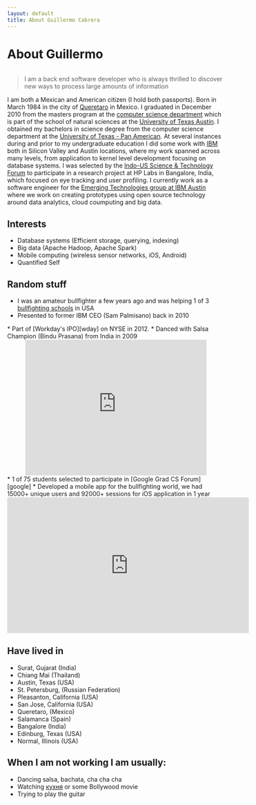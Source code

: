 ```yaml
---
layout: default
title: About Guillermo Cabrera
---
```


# About Guillermo

<center><img src="{{ '/assets/img/memohat.png' | prepend: site.baseurl }}" alt="" style="max-height:500px"></center>

<blockquote>I am a back end software developer who is always thrilled to discover new ways to process large amounts of information</blockquote>

I am both a Mexican and American citizen (I hold both passports). Born in March 1984 in the  city of [Queretaro][qro] in Mexico. I graduated in December 2010 from the masters program at the [computer science department][utcs] which is part of the school of natural sciences at the [University of Texas Austin][ut]. I obtained my bachelors in science degree from the computer science department at the [University of Texas - Pan American][utpa]. At several instances during and prior to my undergraduate education I did some work with [IBM][ibm] both in Silicon Valley and Austin locations, where my work spanned across many levels, from application to kernel level development focusing on database systems. I was selected by the [Indo-US Science & Technology Forum][india] to participate in a research project at HP Labs in Bangalore, India, which focused on eye tracking and user profiling. I currently work as a software engineer for the [Emerging Technologies group at IBM Austin][ibmet] where we work on creating prototypes using open source technology around data analytics, cloud coumputing and big data.

## Interests

* Database systems (Efficient storage, querying, indexing)
* Big data (Apache Hadoop, Apache Spark)
* Mobile computing (wireless sensor networks, iOS, Android)
* Quantified Self


## Random stuff

* I was an amateur bullfighter a few years ago and was helping 1 of 3 [bullfighting schools][borba] in USA
* Presented to former IBM CEO (Sam Palmisano) back in 2010
<center>
<img src="{{ '/assets/img/sam.jpg' | prepend: site.baseurl }}" alt="" tyle="max-height:300px">
</center>
* Part of [Workday's IPO][wday] on NYSE in 2012.
* Danced with Salsa Champion (Bindu Prasana) from India in 2009
<center>
<iframe width="420" height="315" src="https://www.youtube.com/embed/HOHH3_n2vv4" frameborder="0" allowfullscreen></iframe>
</center>
* 1 of 75 students selected to participate in [Google Grad CS Forum][google]
* Developed a mobile app for the bullfighting world, we had 15000+ unique users and 92000+ sessions for iOS application in 1 year
<center>
<iframe width="560" height="315" src="https://www.youtube.com/embed/UOk2Otr7-5o" frameborder="0" allowfullscreen></iframe>
</center>

## Have lived in

* Surat, Gujarat (India)
* Chiang Mai (Thailand)
* Austin, Texas (USA)
* St. Petersburg, (Russian Federation)
* Pleasanton, California (USA)
* San Jose, California (USA)
* Queretaro, (Mexico)
* Salamanca (Spain)
* Bangalore (India)
* Edinburg, Texas (USA)
* Normal, Illinois (USA)

## When I am not working I am usually:

* Dancing salsa, bachata, cha cha cha
* Watching [кухня][kitchen] or some Bollywood movie
* Trying to play the guitar

[qro]:  https://en.wikipedia.org/wiki/Quer%C3%A9taro_City
[utcs]: http://www.cs.utexas.edu/
[ut]: http://www.utexas.edu/
[utpa]: http://www.utpa.edu/
[ibm]: http://www.ibm.com/us-en/
[india]: http://www.iusstf.org/
[ibmet]: https://www-304.ibm.com/connections/blogs/et/entry/home?lang=en_us
[borba]: http://www.dennisborba.com/contact.html
[wday]: http://www.forbes.com/sites/tomiogeron/2012/10/12/workday-ipo-pops-72-on-open/
[kitchen]: https://ru.wikipedia.org/wiki/%D0%9A%D1%83%D1%85%D0%BD%D1%8F_(%D1%82%D0%B5%D0%BB%D0%B5%D1%81%D0%B5%D1%80%D0%B8%D0%B0%D0%BB)
[google]: http://googleforstudents.blogspot.com/2009/11/join-us-for-2010-google-grad-cs-forum.html
